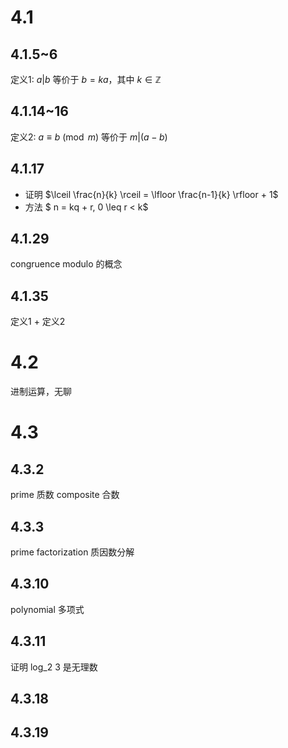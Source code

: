 # 4.1

## 4.1.5~6
定义1: $a|b$ 等价于 $b = ka$，其中 $k \in \mathbb{Z}$

## 4.1.14~16
定义2: $a \equiv b \pmod m$ 等价于 $m|(a-b)$

## 4.1.17
- 证明 $\lceil \frac{n}{k} \rceil = \lfloor \frac{n-1}{k} \rfloor + 1$
- 方法 $ n = kq + r, 0 \leq r < k$

## 4.1.29
congruence modulo 的概念

## 4.1.35
定义1 + 定义2

# 4.2
进制运算，无聊

# 4.3

## 4.3.2
prime 质数
composite 合数

## 4.3.3
prime factorization 质因数分解

## 4.3.10
polynomial 多项式

## 4.3.11
证明 log_2 3 是无理数

## 4.3.18

## 4.3.19